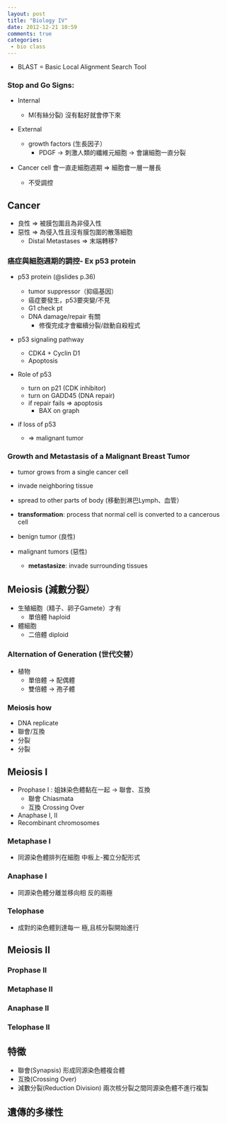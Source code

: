 ```yaml
---
layout: post
title: "Biology IV"
date: 2012-12-21 10:59
comments: true
categories: 
 - bio class
---
```



* BLAST = Basic Local Alignment Search Tool

### Stop and Go Signs:
* Internal
    * M(有絲分裂) 沒有黏好就會停下來
* External
    * growth factors (生長因子）
        * PDGF -> 刺激人類的纖維元細胞 -> 會讓細胞一直分裂
        
* Cancer cell 會一直走細胞週期 => 細胞會一層一層長
    * 不受調控
    
## Cancer
* 良性 => 被膜包圍且為非侵入性
* 惡性 => 為侵入性且沒有膜包圍的散落細胞  
    * Distal Metastases => 末端轉移?


### 癌症與細胞週期的調控- Ex p53 protein
* p53 protein (@slides p.36)
    * tumor suppressor（抑癌基因）
    * 癌症要發生，p53要突變/不見
    * G1 check pt
    * DNA damage/repair 有關
        * 修復完成才會繼續分裂/啟動自殺程式
* p53 signaling pathway
    * CDK4 + Cyclin D1
    * Apoptosis
    
* Role of p53
    * turn on p21 (CDK inhibitor)
    * turn on GADD45 (DNA repair)
    * if repair fails => apoptosis
        * BAX on graph
        
* if loss of p53
    * => malignant tumor
    
### Growth and Metastasis of a Malignant Breast Tumor
* tumor grows from a single cancer cell
* invade neighboring tissue
* spread to other parts of body (移動到淋巴Lymph、血管）
* **transformation**: process that normal cell is converted to a cancerous cell

* benign tumor (良性)
* malignant tumors (惡性)
    * **metastasize**: invade surrounding tissues


## Meiosis (減數分裂）
* 生殖細胞（精子、卵子Gamete）才有
    * 單倍體 haploid
* 體細胞
    * 二倍體 diploid
    
### Alternation of Generation (世代交替）
* 植物
    * 單倍體 -> 配偶體
    * 雙倍體 -> 孢子體
    
### Meiosis how
* DNA replicate
* 聯會/互換
* 分裂
* 分裂

## Meiosis I
* Prophase I : 姐妹染色體黏在一起 -> 聯會、互換
    * 聯會 Chiasmata
    * 互換 Crossing Over
* Anaphase I, II
* Recombinant chromosomes

### Metaphase I
- 同源染色體排列在細胞 中板上-獨立分配形式
### Anaphase I
 - 同源染色體分離並移向相 反的兩極
### Telophase
 - 成對的染色體到達每一 極,且核分裂開始進行

## Meiosis II
### Prophase II
### Metaphase II
### Anaphase II
### Telophase II

## 特徵

* 聯會(Synapsis) 形成同源染色體複合體
* 互換(Crossing Over)
* 減數分裂(Reduction Division) 兩次核分裂之間同源染色體不進行複製

## 遺傳的多樣性



